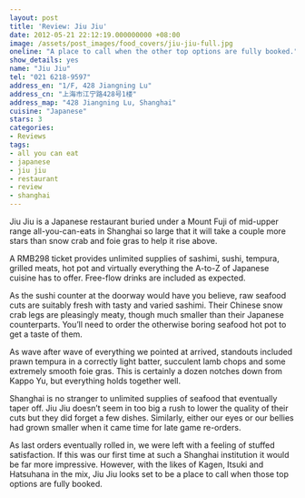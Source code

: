 ```yaml
---
layout: post
title: 'Review: Jiu Jiu'
date: 2012-05-21 22:12:19.000000000 +08:00
image: /assets/post_images/food_covers/jiu-jiu-full.jpg
oneline: "A place to call when the other top options are fully booked."
show_details: yes
name: "Jiu Jiu"
tel: "021 6218-9597"
address_en: "1/F, 428 Jiangning Lu"
address_cn: "上海市江宁路428号1楼"
address_map: "428 Jiangning Lu, Shanghai"
cuisine: "Japanese"
stars: 3
categories:
- Reviews
tags:
- all you can eat
- japanese
- jiu jiu
- restaurant
- review
- shanghai
---
```

Jiu Jiu is a Japanese restaurant buried under a Mount Fuji of mid-upper range all-you-can-eats in Shanghai so large that it will take a couple more stars than snow crab and foie gras to help it rise above.

A RMB298 ticket provides unlimited supplies of sashimi, sushi, tempura, grilled meats, hot pot and virtually everything the A-to-Z of Japanese cuisine has to offer. Free-flow drinks are included as expected.

As the sushi counter at the doorway would have you believe, raw seafood cuts are suitably fresh with tasty and varied sashimi. Their Chinese snow crab legs are pleasingly meaty, though much smaller than their Japanese counterparts. You’ll need to order the otherwise boring seafood hot pot to get a taste of them.

As wave after wave of everything we pointed at arrived, standouts included prawn tempura in a correctly light batter, succulent lamb chops and some extremely smooth foie gras. This is certainly a dozen notches down from Kappo Yu, but everything holds together well.

Shanghai is no stranger to unlimited supplies of seafood that eventually taper off. Jiu Jiu doesn’t seem in too big a rush to lower the quality of their cuts but they did forget a few dishes. Similarly, either our eyes or our bellies had grown smaller when it came time for late game re-orders.

As last orders eventually rolled in, we were left with a feeling of stuffed satisfaction. If this was our first time at such a Shanghai institution it would be far more impressive. However, with the likes of Kagen, Itsuki and Hatsuhana in the mix, Jiu Jiu looks set to be a place to call when those top options are fully booked.
